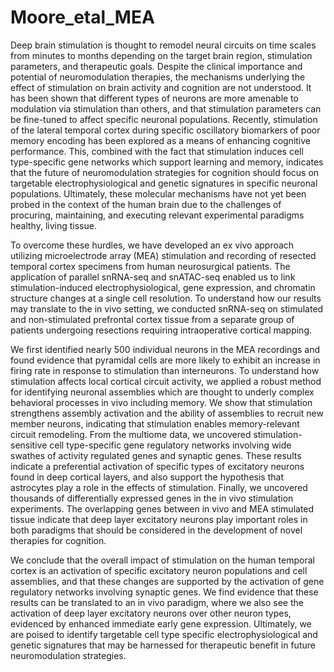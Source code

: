# Moore_etal_MEA

  Deep brain stimulation is thought to remodel neural circuits on time scales from minutes to months depending on the target brain region, stimulation parameters, and therapeutic goals. Despite the clinical importance and potential of neuromodulation therapies, the mechanisms underlying the effect of stimulation on brain activity and cognition are not understood. It has been shown that different types of neurons are more amenable to modulation via stimulation than others, and that stimulation parameters can be fine-tuned to affect specific neuronal populations. Recently, stimulation of the lateral temporal cortex during specific oscillatory biomarkers of poor memory encoding has been explored as a means of enhancing cognitive performance. This, combined with the fact that stimulation induces cell type-specific gene networks which support learning and memory, indicates that the future of neuromodulation strategies for cognition should focus on targetable electrophysiological and genetic signatures in specific neuronal populations. Ultimately, these molecular mechanisms have not yet been probed in the context of the human brain due to the challenges of procuring, maintaining, and executing relevant experimental paradigms healthy, living tissue.

  To overcome these hurdles, we have developed an ex vivo approach utilizing microelectrode array (MEA) stimulation and recording of resected temporal cortex specimens from human neurosurgical patients. The application of parallel snRNA-seq and snATAC-seq enabled us to link stimulation-induced electrophysiological, gene expression, and chromatin structure changes at a single cell resolution. To understand how our results may translate to the in vivo setting, we conducted snRNA-seq on stimulated and non-stimulated prefrontal cortex tissue from a separate group of patients undergoing resections requiring intraoperative cortical mapping.

  We first identified nearly 500 individual neurons in the MEA recordings and found evidence that pyramidal cells are more likely to exhibit an increase in firing rate in response to stimulation than interneurons. To understand how stimulation affects local cortical circuit activity, we applied a robust method for identifying neuronal assemblies which are thought to underly complex behavioral processes in vivo including memory. We show that stimulation strengthens assembly activation and the ability of assemblies to recruit new member neurons, indicating that stimulation enables memory-relevant circuit remodeling. From the multiome data, we uncovered stimulation-sensitive cell type-specific gene regulatory networks involving wide swathes of activity regulated genes and synaptic genes. These results indicate a preferential activation of specific types of excitatory neurons found in deep cortical layers, and also support the hypothesis that astrocytes play a role in the effects of stimulation. Finally, we uncovered thousands of differentially expressed genes in the in vivo stimulation experiments. The overlapping genes between in vivo and MEA stimulated tissue indicate that deep layer excitatory neurons play important roles in both paradigms that should be considered in the development of novel therapies for cognition.

  We conclude that the overall impact of stimulation on the human temporal cortex is an activation of specific excitatory neuron populations and cell assemblies, and that these changes are supported by the activation of gene regulatory networks involving synaptic genes. We find evidence that these results can be translated to an in vivo paradigm, where we also see the activation of deep layer excitatory neurons over other neuron types, evidenced by enhanced immediate early gene expression. Ultimately, we are poised to identify targetable cell type specific electrophysiological and genetic signatures that may be harnessed for therapeutic benefit in future neuromodulation strategies.
